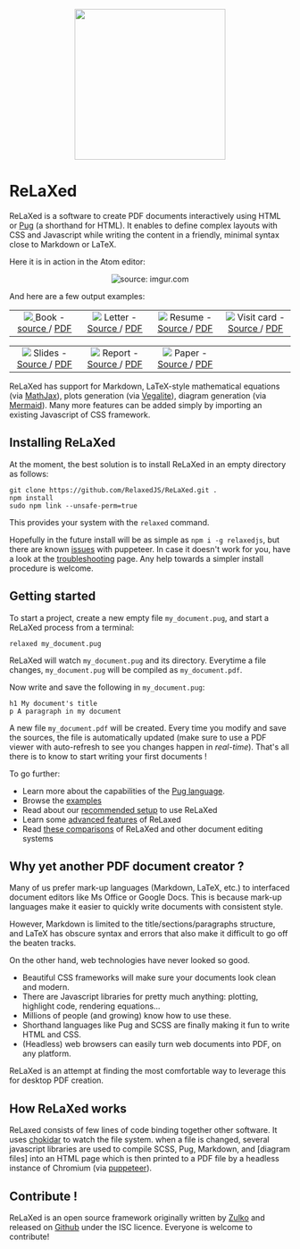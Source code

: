 <p align="center"><img width='270px' src="https://github.com/RelaxedJS/ReLaXed/raw/master/logo-blue.png" /></p>

# ReLaXed

ReLaXed is a software to create PDF documents interactively using HTML or [Pug](https://pugjs.org/api/getting-started.html) (a shorthand for HTML). It enables to define complex layouts with CSS and Javascript while writing the content in a friendly, minimal syntax close to Markdown or LaTeX.

Here it is in action in the Atom editor:


<p align='center'><img src="https://i.imgur.com/4N4fSYY.gif" title="source: imgur.com" /></p>

 And here are a few output examples:


<table>
  <tr align="center">
    <td width="25%">
      <a href="https://github.com/RelaxedJS/ReLaXed-examples/blob/master/examples/book/book.pdf">
        <img src="https://github.com/RelaxedJS/ReLaXed-examples/raw/master/examples/book/book_screenshot.png" />
      </a>
      Book -
      <a href="https://github.com/RelaxedJS/ReLaXed-examples/tree/master/examples/book/"> source </a> /
      <a href="https://github.com/RelaxedJS/ReLaXed-examples/blob/master/examples/book/book.pdf"> PDF </a>
    </td>
    <td width="25%">
      <img src="https://github.com/RelaxedJS/ReLaXed-examples/raw/master/examples/letter/letter_screenshot.png" />
      Letter -
      <a href="https://github.com/RelaxedJS/ReLaXed-examples/tree/master/examples/letter/"> Source </a> /
      <a href="https://github.com/RelaxedJS/ReLaXed-examples/blob/master/examples/letter/letter.pdf"> PDF </a>
    </td>
    <td width="25%">
      <img src="https://github.com/RelaxedJS/ReLaXed-examples/raw/master/examples/resume/resume_screenshot.png" />
      Resume -
      <a href="https://github.com/RelaxedJS/ReLaXed-examples/tree/master/examples/resume/"> Source </a> /
      <a href="https://github.com/RelaxedJS/ReLaXed-examples/blob/master/examples/resume/resume.pdf"> PDF </a>
    </td>
    <td width="25%">
      <img src="https://github.com/RelaxedJS/ReLaXed-examples/raw/master/examples/business-card/businesscard_screenshot.png" />
      Visit card -
      <a href="https://github.com/RelaxedJS/ReLaXed-examples/tree/master/examples/business-card/"> Source </a> /
      <a href="https://github.com/RelaxedJS/ReLaXed-examples/blob/master/examples/business-card/business-card.pdf"> PDF </a>
    </td>
  </tr>
</table>
<table>
  <tr align="center">
    <td width="25%">
      <img src="https://github.com/RelaxedJS/ReLaXed-examples/raw/master/examples/slides/slides_screenshot.png" />
      Slides -
      <a href="https://github.com/RelaxedJS/ReLaXed-examples/tree/master/examples/slides/"> Source </a> /
      <a href="https://github.com/RelaxedJS/ReLaXed-examples/blob/master/examples/slides/slides.pdf"> PDF </a>
    </td>
    <td width="25%">
      <img src="https://github.com/RelaxedJS/ReLaXed-examples/raw/master/examples/report/report_screenshot.png" />
      Report -
      <a href="https://github.com/RelaxedJS/ReLaXed-examples/tree/master/examples/report/"> Source </a> /
      <a href="https://github.com/RelaxedJS/ReLaXed-examples/blob/master/examples/report/report.pdf"> PDF </a>
    </td>
    <td width="25%">
       <img src="https://github.com/RelaxedJS/ReLaXed-examples/raw/master/examples/paper/paper_screenshot.png" />
       Paper -
       <a href="https://github.com/RelaxedJS/ReLaXed-examples/tree/master/examples/paper/"> Source </a> /
       <a href="https://github.com/RelaxedJS/ReLaXed-examples/blob/master/examples/paper/paper.pdf"> PDF </a>
     </td>
   <td width="25%"></td>
  </tr>
</table>

ReLaXed has support for Markdown, LaTeX-style mathematical equations (via [MathJax](https://www.mathjax.org/)), plots generation (via [Vegalite](https://vega.github.io/vega-lite/)), diagram generation (via [Mermaid](https://mermaidjs.github.io/)). Many more features can be added simply by importing an existing Javascript of CSS framework.

## Installing ReLaXed

At the moment, the best solution is to install ReLaXed in an empty directory as follows:

```
git clone https://github.com/RelaxedJS/ReLaXed.git .
npm install
sudo npm link --unsafe-perm=true
```

This provides your system with the ``relaxed`` command.

Hopefully in the future install will be as simple as ``npm i -g relaxedjs``, but there are known [issues](https://github.com/GoogleChrome/puppeteer/issues/375#issuecomment-363466257) with puppeteer. In case it doesn't work for you, have a look at the [troubleshooting](https://github.com/RelaxedJS/ReLaXed/wiki/Troubleshooting) page. Any help towards a simpler install procedure is welcome.


## Getting started

To start a project, create a new empty file ``my_document.pug``, and start a ReLaXed process from a terminal:

```
relaxed my_document.pug
```

ReLaXed will watch ``my_document.pug`` and its directory. Everytime a file changes,  ``my_document.pug`` will be compiled as ``my_document.pdf``.

Now write and save the following in ``my_document.pug``:

```pug
h1 My document's title
p A paragraph in my document
```
A new file ``my_document.pdf`` will be created. Every time you modify and save the sources, the file is automatically updated (make sure to use a PDF viewer with auto-refresh to see you changes happen in *real-time*). That's all there is to know to start writing your first documents !

To go further:

- Learn more about the capabilities of the [Pug language](https://pugjs.org/api/getting-started.html).
- Browse the [examples](https://github.com/RelaxedJS/ReLaXed-examples)
- Read about our [recommended setup](https://github.com/RelaxedJS/ReLaXed/wiki/Tips-and-recommendations) to use ReLaXed
- Learn some [advanced features](https://github.com/RelaxedJS/ReLaXed/wiki/Features) of ReLaxed
- Read [these comparisons](https://github.com/RelaxedJS/ReLaXed/wiki/ReLaXed-vs-other-solutions) of ReLaXed and other document editing systems

## Why yet another PDF document creator ?

Many of us prefer mark-up languages (Markdown, LaTeX, etc.) to interfaced document editors like Ms Office or Google Docs. This is because mark-up languages make it easier to quickly write documents with consistent style.

However, Markdown is limited to the title/sections/paragraphs structure, and LaTeX has obscure syntax and errors that also make it difficult to go off the beaten tracks.

On the other hand, web technologies have never looked so good.

- Beautiful CSS frameworks will make sure your documents look clean and modern.
- There are Javascript libraries for pretty much anything: plotting, highlight code, rendering equations...
- Millions of people (and growing) know how to use these.
- Shorthand languages like Pug and SCSS are finally making it fun to write HTML and CSS.
- (Headless) web browsers can easily turn web documents into PDF, on any platform.

ReLaXed is an attempt at finding the most comfortable way to leverage this for desktop PDF creation.

## How ReLaXed works

ReLaxed consists of few lines of code binding together other software. It uses [chokidar](https://github.com/paulmillr/chokidar) to watch the file system. when a file is changed, several javascript libraries are used to compile SCSS, Pug, Markdown, and [diagram files] into an HTML page which is then printed to a PDF file by a headless instance of Chromium (via [puppeteer](https://github.com/GoogleChrome/puppeteer)).

## Contribute !

ReLaXed is an open source framework originally written by [Zulko](https://github.com/Zulko) and released on [Github](https://github.com/Zulko/relaxed) under the ISC licence. Everyone is welcome to contribute!
